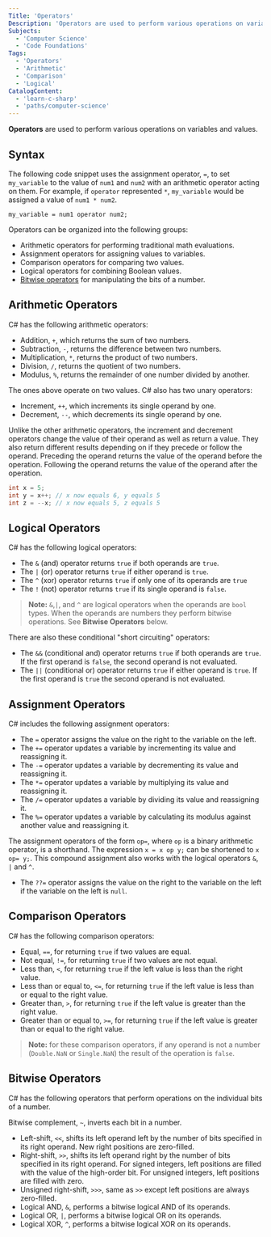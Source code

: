```yaml
---
Title: 'Operators'
Description: 'Operators are used to perform various operations on variables and values.'
Subjects:
  - 'Computer Science'
  - 'Code Foundations'
Tags:
  - 'Operators'
  - 'Arithmetic'
  - 'Comparison'
  - 'Logical'
CatalogContent:
  - 'learn-c-sharp'
  - 'paths/computer-science'
---
```


**Operators** are used to perform various operations on variables and values.

## Syntax

The following code snippet uses the assignment operator, `=`, to set `my_variable` to the value of `num1` and `num2` with an arithmetic operator acting on them. For example, if `operator` represented `*`, `my_variable` would be assigned a value of `num1 * num2`.

```pseudo
my_variable = num1 operator num2;
```

Operators can be organized into the following groups:

- Arithmetic operators for performing traditional math evaluations.
- Assignment operators for assigning values to variables.
- Comparison operators for comparing two values.
- Logical operators for combining Boolean values.
- [Bitwise operators](https://www.codecademy.com/resources/docs/general/bitwise-operator) for manipulating the bits of a number.

## Arithmetic Operators

C# has the following arithmetic operators:

- Addition, `+`, which returns the sum of two numbers.
- Subtraction, `-`, returns the difference between two numbers.
- Multiplication, `*`, returns the product of two numbers.
- Division, `/`, returns the quotient of two numbers.
- Modulus, `%`, returns the remainder of one number divided by another.

The ones above operate on two values. C# also has two unary operators:

- Increment, `++`, which increments its single operand by one.
- Decrement, `--`, which decrements its single operand by one.

Unlike the other arithmetic operators, the increment and decrement operators change the value of their operand as well as return a value. They also return different results depending on if they precede or follow the operand. Preceding the operand returns the value of the operand before the operation. Following the operand returns the value of the operand after the operation.

```cs
int x = 5;
int y = x++; // x now equals 6, y equals 5
int z = --x; // x now equals 5, z equals 5
```

## Logical Operators

C# has the following logical operators:

- The `&` (and) operator returns `true` if both operands are `true`.
- The `|` (or) operator returns `true` if either operand is `true`.
- The `^` (xor) operator returns `true` if only one of its operands are `true`
- The `!` (not) operator returns `true` if its single operand is `false`.

> **Note:** `&`,`|`, and `^` are logical operators when the operands are `bool` types. When the operands are numbers they perform bitwise operations. See **Bitwise Operators** below.

There are also these conditional "short circuiting" operators:

- The `&&` (conditional and) operator returns `true` if both operands are `true`. If the first operand is `false`, the second operand is not evaluated.
- The `||` (conditional or) operator returns `true` if either operand is `true`. If the first operand is `true` the second operand is not evaluated.

## Assignment Operators

C# includes the following assignment operators:

- The `=` operator assigns the value on the right to the variable on the left.
- The `+=` operator updates a variable by incrementing its value and reassigning it.
- The `-=` operator updates a variable by decrementing its value and reassigning it.
- The `*=` operator updates a variable by multiplying its value and reassigning it.
- The `/=` operator updates a variable by dividing its value and reassigning it.
- The `%=` operator updates a variable by calculating its modulus against another value and reassigning it.

The assignment operators of the form `op=`, where `op` is a binary arithmetic operator, is a shorthand. The expression `x = x op y;` can be shortened to `x op= y;`. This compound assignment also works with the logical operators `&`, `|` and `^`.

- The `??=` operator assigns the value on the right to the variable on the left if the variable on the left is `null`.

## Comparison Operators

C# has the following comparison operators:

- Equal, `==`, for returning `true` if two values are equal.
- Not equal, `!=`, for returning `true` if two values are not equal.
- Less than, `<`, for returning `true` if the left value is less than the right value.
- Less than or equal to, `<=`, for returning `true` if the left value is less than or equal to the right value.
- Greater than, `>`, for returning `true` if the left value is greater than the right value.
- Greater than or equal to, `>=`, for returning `true` if the left value is greater than or equal to the right value.

> **Note:** for these comparison operators, if any operand is not a number (`Double.NaN` or `Single.NaN`) the result of the operation is `false`.

## Bitwise Operators

C# has the following operators that perform operations on the individual bits of a number.

Bitwise complement, `~`, inverts each bit in a number.
- Left-shift, `<<`, shifts its left operand left by the number of bits specified in its right operand. New right positions are zero-filled.
- Right-shift, `>>`, shifts its left operand right by the number of bits specified in its right operand. For signed integers, left positions are filled with the value of the high-order bit. For unsigned integers, left positions are filled with zero.
- Unsigned right-shift, `>>>`, same as `>>` except left positions are always zero-filled.
- Logical AND, `&`, performs a bitwise logical AND of its operands.
- Logical OR, `|`, performs a bitwise logical OR on its operands.
- Logical XOR, `^`, performs a bitwise logical XOR on its operands.
